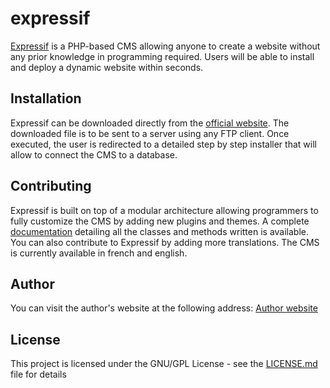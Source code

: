 # expressif

[Expressif](http://joeyhelou.com/expressif) is a PHP-based CMS allowing anyone to create a website without any prior knowledge in programming required. Users will be able to install and deploy a dynamic website within seconds.

## Installation

Expressif can be downloaded directly from the [official website](http://joeyhelou.com/expressif). The downloaded file is to be sent to a server using any FTP client. Once executed, the user is redirected to a detailed step by step installer that will allow to connect the CMS to a database.

## Contributing

Expressif is built on top of a modular architecture allowing programmers to fully customize the CMS by adding new plugins and themes. A complete [documentation](http://joeyhelou.com/expressif/zirkon/docs/index.html) detailing all the classes and methods written is available.
You can also contribute to Expressif by adding more translations. The CMS is currently available in french and english.

## Author

You can visit the author's website at the following address: [Author website](http://joeyhelou.com)

## License

This project is licensed under the GNU/GPL License - see the [LICENSE.md](https://github.com/jhelou96/expressif/blob/master/LICENSE) file for details
